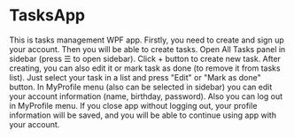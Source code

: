 ﻿# TasksApp

This is tasks management WPF app. Firstly, you need to create and sign up your account.
Then you will be able to create tasks. Open All Tasks panel in sidebar (press ☰ to open sidebar).
Click + button to create new task. After creating, you can also edit it or mark task as done (to remove it
from tasks list). Just select your task in a list and press "Edit" or "Mark as done" button. In MyProfile menu
(also can be selected in sidebar) you can edit your account information (name, birthday, password). Also you can
log out in MyProfile menu. If you close app without logging out, your profile information will be saved, and you 
will be able to continue using app with your account.
